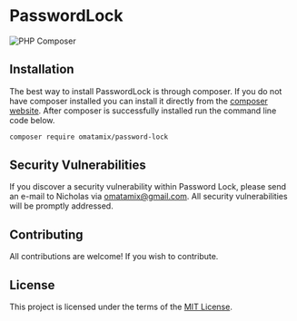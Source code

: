 # PasswordLock

![PHP Composer](https://github.com/omatamix/password-lock/workflows/PHP%20Composer/badge.svg)

## Installation

The best way to install PasswordLock is through composer. If you do not have composer installed you can install it directly from the [composer website](https://getcomposer.org/). After composer is successfully installed run the command line code below.

```sh
composer require omatamix/password-lock
```

## Security Vulnerabilities

If you discover a security vulnerability within Password Lock, please send an e-mail to Nicholas via [omatamix@gmail.com](mailto:omatamix@gmail.com). All security vulnerabilities will be promptly addressed.

## Contributing

All contributions are welcome! If you wish to contribute.

## License

This project is licensed under the terms of the [MIT License](https://opensource.org/licenses/MIT).
